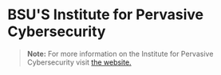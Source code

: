 # BSU'S Institute for Pervasive Cybersecurity

> **Note:** For more information on the Institute for Pervasive Cybersecurity visit [the website.][IPS]

[IPS]: https://www.boisestate.edu/cybersecurity/

